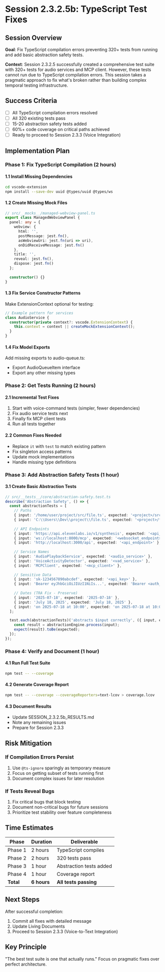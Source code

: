 # Session 2.3.2.5b: TypeScript Test Fixes

## Session Overview

**Goal**: Fix TypeScript compilation errors preventing 320+ tests from running and add basic abstraction safety tests.

**Context**: Session 2.3.2.5 successfully created a comprehensive test suite with 320+ tests for audio services and MCP client. However, these tests cannot run due to TypeScript compilation errors. This session takes a pragmatic approach to fix what's broken rather than building complex temporal testing infrastructure.

## Success Criteria

- [ ] All TypeScript compilation errors resolved
- [ ] All 320 existing tests pass
- [ ] 15-20 abstraction safety tests added
- [ ] 60%+ code coverage on critical paths achieved
- [ ] Ready to proceed to Session 2.3.3 (Voice Integration)

## Implementation Plan

### Phase 1: Fix TypeScript Compilation (2 hours)

#### 1.1 Install Missing Dependencies
```bash
cd vscode-extension
npm install --save-dev uuid @types/uuid @types/ws
```

#### 1.2 Create Missing Mock Files
```typescript
// src/__mocks__/managed-webview-panel.ts
export class ManagedWebviewPanel {
  panel: any = {
    webview: {
      html: '',
      postMessage: jest.fn(),
      asWebviewUri: jest.fn(uri => uri),
      onDidReceiveMessage: jest.fn()
    },
    title: '',
    reveal: jest.fn(),
    dispose: jest.fn()
  };
  
  constructor() {}
}
```

#### 1.3 Fix Service Constructor Patterns
Make ExtensionContext optional for testing:
```typescript
// Example pattern for services
class AudioService {
  constructor(private context?: vscode.ExtensionContext) {
    this.context = context || createMockExtensionContext();
  }
}
```

#### 1.4 Fix Model Exports
Add missing exports to audio-queue.ts:
- Export AudioQueueItem interface
- Export any other missing types

### Phase 2: Get Tests Running (2 hours)

#### 2.1 Incremental Test Fixes
1. Start with voice-command tests (simpler, fewer dependencies)
2. Fix audio service tests next
3. Finally fix MCP client tests
4. Run all tests together

#### 2.2 Common Fixes Needed
- Replace `it` with `test` to match existing pattern
- Fix singleton access patterns
- Update mock implementations
- Handle missing type definitions

### Phase 3: Add Abstraction Safety Tests (1 hour)

#### 3.1 Create Basic Abstraction Tests
```typescript
// src/__tests__/core/abstraction-safety.test.ts
describe('Abstraction Safety', () => {
  const abstractionTests = [
    // Paths
    { input: '/home/user/project/src/file.ts', expected: '<project>/src/file.ts' },
    { input: 'C:\\Users\\Dev\\project\\file.ts', expected: '<project>/file.ts' },
    
    // API Endpoints
    { input: 'https://api.elevenlabs.io/v1/synthesis', expected: '<api_endpoint>/synthesis' },
    { input: 'ws://localhost:8000/mcp', expected: '<websocket_endpoint>' },
    { input: 'http://localhost:3000/api', expected: '<api_endpoint>' },
    
    // Service Names
    { input: 'AudioPlaybackService', expected: '<audio_service>' },
    { input: 'VoiceActivityDetector', expected: '<vad_service>' },
    { input: 'MCPClient', expected: '<mcp_client>' },
    
    // Sensitive Data
    { input: 'sk-1234567890abcdef', expected: '<api_key>' },
    { input: 'Bearer eyJhbGciOiJIUzI1NiIs...', expected: 'Bearer <auth_token>' },
    
    // Dates (TRA Fix - Preserve)
    { input: '2025-07-18', expected: '2025-07-18' },
    { input: 'July 18, 2025', expected: 'July 18, 2025' },
    { input: 'on 2025-07-18 at 10:00', expected: 'on 2025-07-18 at 10:00' }
  ];

  test.each(abstractionTests)('abstracts $input correctly', ({ input, expected }) => {
    const result = abstractionEngine.process(input);
    expect(result).toBe(expected);
  });
});
```

### Phase 4: Verify and Document (1 hour)

#### 4.1 Run Full Test Suite
```bash
npm test -- --coverage
```

#### 4.2 Generate Coverage Report
```bash
npm test -- --coverage --coverageReporters=text-lcov > coverage.lcov
```

#### 4.3 Document Results
- Update SESSION_2.3.2.5b_RESULTS.md
- Note any remaining issues
- Prepare for Session 2.3.3

## Risk Mitigation

### If Compilation Errors Persist
1. Use `@ts-ignore` sparingly as temporary measure
2. Focus on getting subset of tests running first
3. Document complex issues for later resolution

### If Tests Reveal Bugs
1. Fix critical bugs that block testing
2. Document non-critical bugs for future sessions
3. Prioritize test stability over feature completeness

## Time Estimates

| Phase | Duration | Deliverable |
|-------|----------|-------------|
| Phase 1 | 2 hours | TypeScript compiles |
| Phase 2 | 2 hours | 320 tests pass |
| Phase 3 | 1 hour | Abstraction tests added |
| Phase 4 | 1 hour | Coverage report |
| **Total** | **6 hours** | **All tests passing** |

## Next Steps

After successful completion:
1. Commit all fixes with detailed message
2. Update Living Documents
3. Proceed to Session 2.3.3 (Voice-to-Text Integration)

## Key Principle

"The best test suite is one that actually runs." Focus on pragmatic fixes over perfect architecture.